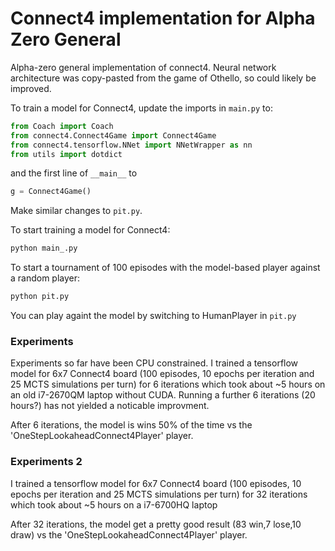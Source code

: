# Connect4 implementation for Alpha Zero General

Alpha-zero general implementation of connect4.
Neural network architecture was copy-pasted from the game of Othello, so could likely be improved.

To train a model for Connect4, update the imports in ```main.py``` to:
```python
from Coach import Coach
from connect4.Connect4Game import Connect4Game
from connect4.tensorflow.NNet import NNetWrapper as nn
from utils import dotdict
```

and the first line of ```__main__``` to
```python
g = Connect4Game()
```

Make similar changes to ```pit.py```.

To start training a model for Connect4:
```bash
python main_.py
```
To start a tournament of 100 episodes with the model-based player against a random player:
```bash
python pit.py
```
You can play againt the model by switching to HumanPlayer in ```pit.py```

### Experiments

Experiments so far have been CPU constrained. I trained a tensorflow model for 6x7 Connect4 board (100 episodes,
10 epochs per iteration and 25 MCTS simulations per turn) for 6 iterations which took about ~5 hours on an old
i7-2670QM laptop without CUDA.  Running a further 6 iterations (20 hours?) has not yielded a noticable improvment.

After 6 iterations, the model is wins 50% of the time vs the 'OneStepLookaheadConnect4Player' player.


### Experiments 2 
I trained a tensorflow model for 6x7 Connect4 board (100 episodes,
10 epochs per iteration and 25 MCTS simulations per turn) for 32 iterations which took about ~5 hours on a i7-6700HQ laptop

After 32 iterations, the model get a pretty good result (83 win,7 lose,10 draw)  vs the 'OneStepLookaheadConnect4Player' player.
